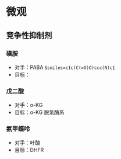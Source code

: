 # 微观
## 竞争性抑制剂
### 磺胺
- 对手：PABA `$smiles=c1c(C(=O)O)ccc(N)c1`
- 目标：
### 戊二酸
- 对手：α-KG
- 目标：α-KG 脱氢酶系
### 氨甲蝶呤
- 对手：叶酸
- 目标：DHFR